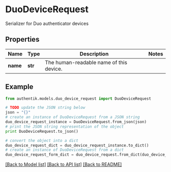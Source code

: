# DuoDeviceRequest

Serializer for Duo authenticator devices

## Properties
Name | Type | Description | Notes
------------ | ------------- | ------------- | -------------
**name** | **str** | The human-readable name of this device. | 

## Example

```python
from authentik.models.duo_device_request import DuoDeviceRequest

# TODO update the JSON string below
json = "{}"
# create an instance of DuoDeviceRequest from a JSON string
duo_device_request_instance = DuoDeviceRequest.from_json(json)
# print the JSON string representation of the object
print DuoDeviceRequest.to_json()

# convert the object into a dict
duo_device_request_dict = duo_device_request_instance.to_dict()
# create an instance of DuoDeviceRequest from a dict
duo_device_request_form_dict = duo_device_request.from_dict(duo_device_request_dict)
```
[[Back to Model list]](../README.md#documentation-for-models) [[Back to API list]](../README.md#documentation-for-api-endpoints) [[Back to README]](../README.md)


